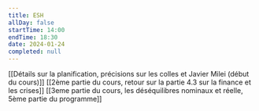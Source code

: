 ```yaml
---
title: ESH
allDay: false
startTime: 14:00
endTime: 18:30
date: 2024-01-24
completed: null
---
```




[[Détails sur la planification, précisions sur les colles et Javier Milei (début du cours)]]
[[2ème partie du cours, retour sur la partie 4.3 sur la finance et les crises]]
[[3eme partie du cours, les déséquilibres nominaux et réelle, 5ème partie du programme]]